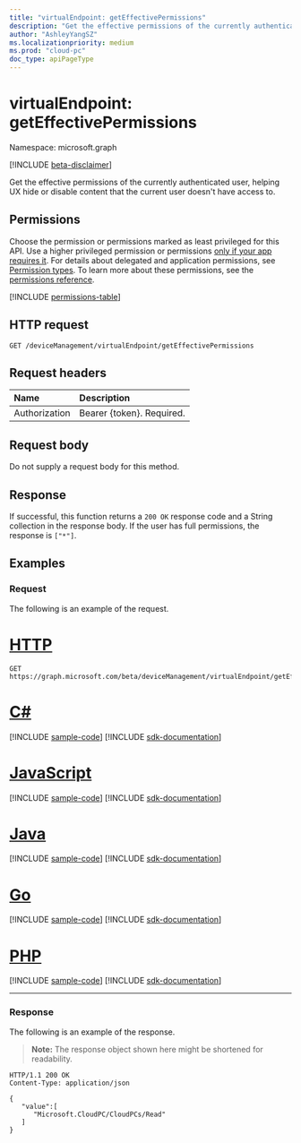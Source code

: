 ```yaml
---
title: "virtualEndpoint: getEffectivePermissions"
description: "Get the effective permissions of the currently authenticated user."
author: "AshleyYangSZ"
ms.localizationpriority: medium
ms.prod: "cloud-pc"
doc_type: apiPageType
---
```


# virtualEndpoint: getEffectivePermissions

Namespace: microsoft.graph

[!INCLUDE [beta-disclaimer](../../includes/beta-disclaimer.md)]

Get the effective permissions of the currently authenticated user, helping UX hide or disable content that the current user doesn't have access to.

## Permissions

Choose the permission or permissions marked as least privileged for this API. Use a higher privileged permission or permissions [only if your app requires it](/graph/permissions-overview#best-practices-for-using-microsoft-graph-permissions). For details about delegated and application permissions, see [Permission types](/graph/permissions-overview#permission-types). To learn more about these permissions, see the [permissions reference](/graph/permissions-reference).

<!-- { "blockType": "permissions", "name": "virtualendpoint_geteffectivepermissions" } -->
[!INCLUDE [permissions-table](../includes/permissions/virtualendpoint-geteffectivepermissions-permissions.md)]

## HTTP request

<!-- {
  "blockType": "ignored"
}
-->

``` http
GET /deviceManagement/virtualEndpoint/getEffectivePermissions
```

## Request headers

| Name          | Description               |
| :------------ | :------------------------ |
| Authorization | Bearer {token}. Required. |

## Request body

Do not supply a request body for this method.

## Response

If successful, this function returns a `200 OK` response code and a String collection in the response body. If the user has full permissions, the response is `["*"]`.

## Examples

### Request

The following is an example of the request.

# [HTTP](#tab/http)
<!-- {
  "blockType": "request",
  "name": "virtualendpoint_geteffectivepermissions"
}
-->

``` http
GET https://graph.microsoft.com/beta/deviceManagement/virtualEndpoint/getEffectivePermissions
```

# [C#](#tab/csharp)
[!INCLUDE [sample-code](../includes/snippets/csharp/virtualendpoint-geteffectivepermissions-csharp-snippets.md)]
[!INCLUDE [sdk-documentation](../includes/snippets/snippets-sdk-documentation-link.md)]

# [JavaScript](#tab/javascript)
[!INCLUDE [sample-code](../includes/snippets/javascript/virtualendpoint-geteffectivepermissions-javascript-snippets.md)]
[!INCLUDE [sdk-documentation](../includes/snippets/snippets-sdk-documentation-link.md)]

# [Java](#tab/java)
[!INCLUDE [sample-code](../includes/snippets/java/virtualendpoint-geteffectivepermissions-java-snippets.md)]
[!INCLUDE [sdk-documentation](../includes/snippets/snippets-sdk-documentation-link.md)]

# [Go](#tab/go)
[!INCLUDE [sample-code](../includes/snippets/go/virtualendpoint-geteffectivepermissions-go-snippets.md)]
[!INCLUDE [sdk-documentation](../includes/snippets/snippets-sdk-documentation-link.md)]

# [PHP](#tab/php)
[!INCLUDE [sample-code](../includes/snippets/php/virtualendpoint-geteffectivepermissions-php-snippets.md)]
[!INCLUDE [sdk-documentation](../includes/snippets/snippets-sdk-documentation-link.md)]

---

### Response

The following is an example of the response.

> **Note:** The response object shown here might be shortened for readability.
<!-- {
  "blockType": "response",
  "truncated": true,
  "@odata.type": "Collection(Edm.String)"
}
-->

```http
HTTP/1.1 200 OK
Content-Type: application/json

{
   "value":[
      "Microsoft.CloudPC/CloudPCs/Read"
   ]
}
```
